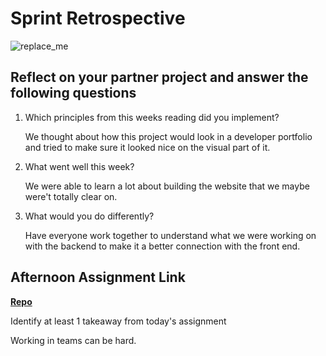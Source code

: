 # Sprint Retrospective

![replace_me](https://codeworks.blob.core.windows.net/public/assets/img/illustrations/placeholder.svg)

## Reflect on your partner project and answer the following questions

1. Which principles from this weeks reading did you implement?

    We thought about how this project would look in a developer portfolio and tried to make sure it looked nice on the visual part of it.

2. What went well this week?

    We were able to learn a lot about building the website that we maybe were't totally clear on.

3. What would you do differently?

    Have everyone work together to understand what we were working on with the backend to make it a better connection with the front end.

## Afternoon Assignment Link

**[Repo](https://github.com/kyleem20/planIt)**

Identify at least 1 takeaway from today's assignment

Working in teams can be hard.